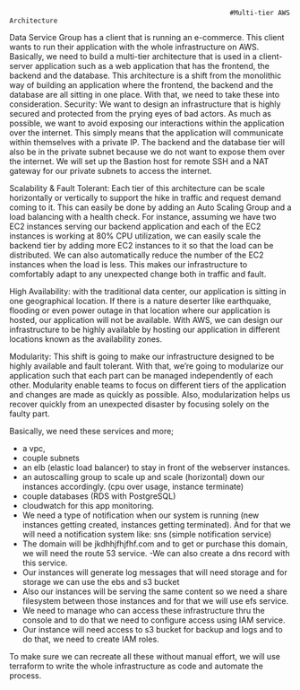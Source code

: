                                                            #Multi-tier AWS Architecture
                                                           
Data Service Group has a client that is running an e-commerce. This client wants to run their application with the whole infrastructure on AWS. Basically, we need to build a multi-tier architecture that is used in a client-server application such as a web application that has the frontend, the backend and the database. This architecture is a shift from the monolithic way of building an application where the frontend, the backend and the database  are all sitting in one place. With that, we need to take these into consideration. 
Security: We want to design an infrastructure that is highly secured and protected from the prying eyes of bad actors. As much as possible, we want to avoid exposing our interactions within the application over the internet. This simply means that the application will communicate within themselves with a private IP. The backend and the database tier will also be in the private subnet because we do not want to expose them over the internet. We will set up the Bastion host for remote SSH and a NAT gateway for our private subnets to access the internet. 

Scalability & Fault Tolerant: Each tier of this architecture can be scale horizontally or vertically to support the hike in traffic and request demand coming to it. This can easily be done by adding an Auto Scaling Group and a load balancing with a health check. For instance, assuming we have two EC2 instances serving our backend application and each of the EC2 instances is working at 80% CPU utilization, we can easily scale the backend tier by adding more EC2 instances to it so that the load can be distributed. We can also automatically reduce the number of the EC2 instances when the load is less. This makes  our infrastructure to comfortably adapt to any unexpected change both in traffic and fault.

High Availability: with the traditional data center, our application is sitting in one geographical location. If there is a nature deserter like earthquake, flooding or even power outage in that location where our application is hosted, our application will not be available. With AWS, we can design our infrastructure to be highly available by hosting our application in different locations known as the availability zones.

Modularity: This shift is going to make our infrastructure designed to be highly available and fault tolerant. With that, we’re going to modularize our application such that each part can be managed independently of each other. Modularity enable teams to focus on different tiers of the application and changes are made as quickly as possible. Also, modularization helps us recover quickly from an unexpected disaster by focusing solely on the faulty part.

Basically, we need these services and more;
- a vpc,
- couple subnets
- an elb (elastic load balancer) to stay in front of the webserver instances.
- an autoscalling group to scale up and scale (horizontal) down our instances accordingly. (cpu over usage, instance terminate)
- couple databases (RDS with PostgreSQL)
- cloudwatch for this app monitoring.
- We need a type of notification when our system is running (new instances getting created, instances getting terminated). And for that we will need a notification system like: sns (simple notification service)
- The domain will be jkdhhjfhjfhf.com and to get or purchase this domain, we will need the route 53 service.
-We can also create a dns record with this service.
- Our instances will generate log messages that will need storage and for storage we can use the ebs and s3 bucket
- Also our instances will be serving the same content so we need a share filesystem between those instances and for that we will use efs service.
- We need to manage who can access these infrastructure thru the console and to do that we need to configure access using IAM service.
- Our instance will need access to s3 bucket for backup and logs and to do that, we need to create IAM roles.

To make sure we can recreate all these without manual effort, we will use terraform to write the whole infrastructure as code and automate the process.





